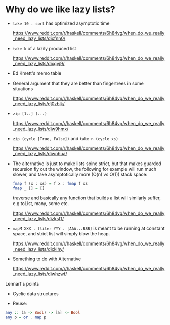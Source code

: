 # Why do we like lazy lists?

* `take 10 . sort` has optimized asymptotic time

    <https://www.reddit.com/r/haskell/comments/6h84vg/when_do_we_really_need_lazy_lists/dixfnn0/>

* `take k` of a lazily produced list

    <https://www.reddit.com/r/haskell/comments/6h84vg/when_do_we_really_need_lazy_lists/dixgvj9/>

* Ed Kmett's memo table

* General argument that they are better than fingertrees in some situations

    <https://www.reddit.com/r/haskell/comments/6h84vg/when_do_we_really_need_lazy_lists/dj0zblk/>

* `zip [1..] (...)`

    <https://www.reddit.com/r/haskell/comments/6h84vg/when_do_we_really_need_lazy_lists/diw9hmx/>


*  `zip (cycle [True, False])` and `take n (cycle xs)`

    <https://www.reddit.com/r/haskell/comments/6h84vg/when_do_we_really_need_lazy_lists/diwnhua/>

* The alternative is just to make lists spine strict, but that makes guarded recursion fly out the window, the following for example will run much slower, and take asymptotically more (O(n) vs O(1)) stack space:

    ```haskell
    fmap f (x : xs) = f x : fmap f xs
    fmap _ [] = []
    ```

    traverse and basically any function that builds a list will similarly suffer, e.g toList, many, some etc.

    <https://www.reddit.com/r/haskell/comments/6h84vg/when_do_we_really_need_lazy_lists/dizksf1/>

* `mapM XXX . fliter YYY . [AAA...BBB]` is meant to be running at constant space, and strict list will simply blow the heap.

    <https://www.reddit.com/r/haskell/comments/6h84vg/when_do_we_really_need_lazy_lists/dixkihy/>


* Something to do with Alternative

    <https://www.reddit.com/r/haskell/comments/6h84vg/when_do_we_really_need_lazy_lists/diwhzwf/>


Lennart's points

* Cyclic data structures

* Reuse:

```haskell
any :: (a -> Bool) -> [a] -> Bool
any p = or . map p
```
